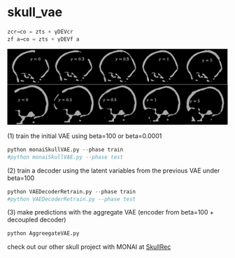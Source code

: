 # skull_vae


```Python
zcr→co = zts + γDEVcr
zf a→co = zts + γDEVf a
```
![alt text](https://github.com/Jianningli/skullVAE/blob/main/figs/small_beta_output.png)



(1) train the initial VAE using beta=100 or beta=0.0001
```Python
python monaiSkullVAE.py --phase train
#python monaiSkullVAE.py --phase test
```

(2) train a decoder using the latent variables from the previous VAE under beta=100
```Python
python VAEDecoderRetrain.py --phase train
#python VAEDecoderRetrain.py --phase test
```

(3) make predictions with the aggregate VAE (encoder from beta=100 + decoupled decoder)  

```Python
python AggreegateVAE.py
```



check out our other skull project with MONAI at [SkullRec](https://github.com/Jianningli/research-contributions/tree/master/SkullRec)
